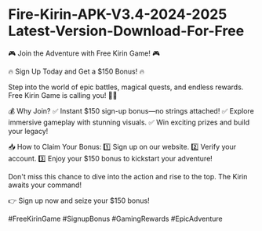 # Fire-Kirin-APK-V3.4-2024-2025 Latest-Version-Download-For-Free
🎮 Join the Adventure with Free Kirin Game! 🎮

🔥 Sign Up Today and Get a $150 Bonus! 🔥

Step into the world of epic battles, magical quests, and endless rewards. Free Kirin Game is calling you! 🐉✨

💰 Why Join?
✅ Instant $150 sign-up bonus—no strings attached!
✅ Explore immersive gameplay with stunning visuals.
✅ Win exciting prizes and build your legacy!

📥 How to Claim Your Bonus:
1️⃣ Sign up on our website.
2️⃣ Verify your account.
3️⃣ Enjoy your $150 bonus to kickstart your adventure!

Don't miss this chance to dive into the action and rise to the top. The Kirin awaits your command!

👉 Sign up now and seize your $150 bonus!

#FreeKirinGame #SignupBonus #GamingRewards #EpicAdventure
